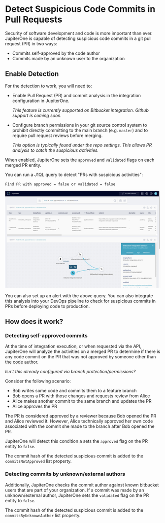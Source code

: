 # Detect Suspicious Code Commits in Pull Requests

Security of software development and code is more important than ever.
JupiterOne is capable of detecting suspicious code commits in a git pull request
(PR) in two ways:

- Commits self-approved by the code author
- Commits made by an unknown user to the organization

## Enable Detection

For the detection to work, you will need to:

- Enable Pull Request (PR) and commit analysis in the integration configuration
  in JupiterOne.

  _This feature is currently supported on Bitbucket integration. Github support
  is coming soon._

- Configure branch permissions in your git source control system to prohibit
  directly committing to the main branch (e.g. `master`) and to require pull
  request reviews before merging.

  _This option is typically found under the repo settings. This allows PR
  analysis to catch the suspicious activities._

When enabled, JupiterOne sets the `approved` and `validated` flags on each
merged PR entity.

You can run a J1QL query to detect "PRs with suspicious activities":

```j1ql
Find PR with approved = false or validated = false
```

![](../assets/graphs/suspicious-pullrequests.png)

You can also set up an alert with the above query. You can also integrate this
analysis into your DevOps pipeline to check for suspicious commits in PRs before
deploying code to production.

## How does it work?

### Detecting self-approved commits

At the time of integration execution, or when requested via the API, JupiterOne
will analyze the activities on a merged PR to determine if there is any code
commit on the PR that was not approved by someone other than the code author.

_Isn't this already configured via branch protection/permissions?_

Consider the following scenario:

- Bob writes some code and commits them to a feature branch
- Bob opens a PR with those changes and requests review from Alice
- Alice makes another commit to the same branch and updates the PR
- Alice approves the PR

The PR is considered approved by a reviewer because Bob opened the PR and Alice
reviewed it. However, Alice technically approved her own code associated with
the commit she made to the branch after Bob opened the PR.

JupiterOne will detect this condition a sets the `approved` flag on the PR
entity to `false`.

The commit hash of the detected suspicious commit is added to the
`commitsNotApproved` list property.

### Detecting commits by unknown/external authors

Additionally, JupiterOne checks the commit author against known bitbucket users
that are part of your organization. If a commit was made by an unknown/external
author, JupiterOne sets the `validated` flag on the PR entity to `false`.

The commit hash of the detected suspicious commit is added to the
`commitsByUnknownAuthor` list property.